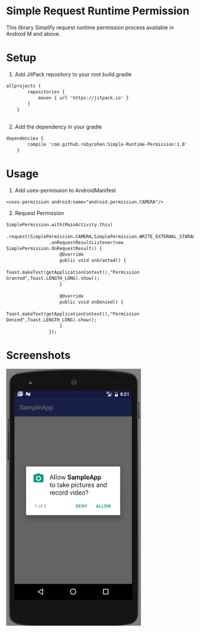 # Simple Request Runtime Permission
This library Simplify request runtime permission process available in Android M and above.

# Setup
1. Add JitPack repository to your root build.gradle
```
allprojects {
		repositories {
			maven { url 'https://jitpack.io' }
		}
	}
  
```
2. Add the dependency in your gradle
```
dependencies {
		compile 'com.github.robycohen:Simple-Runtime-Permission:1.0'
	}
```

# Usage
1. Add uses-permission to AndroidManifest
```
<uses-permission android:name="android.permission.CAMERA"/>
```
2. Request Permission
```
SimplePermission.with(MainActivity.this)
                .request(SimplePermission.CAMERA,SimplePermission.WRITE_EXTERNAL_STORAGE)
                .onRequestResultListener(new SimplePermission.OnRequestResult() {
                    @Override
                    public void onGranted() {
                        Toast.makeText(getApplicationContext(),"Permission Granted",Toast.LENGTH_LONG).show();
                    }

                    @Override
                    public void onDenied() {
                        Toast.makeText(getApplicationContext(),"Permission Denied",Toast.LENGTH_LONG).show();
                    }
                });
```

# Screenshots
![alt text](https://github.com/robycohen/Simple-Runtime-Permission/blob/master/preview.png)




